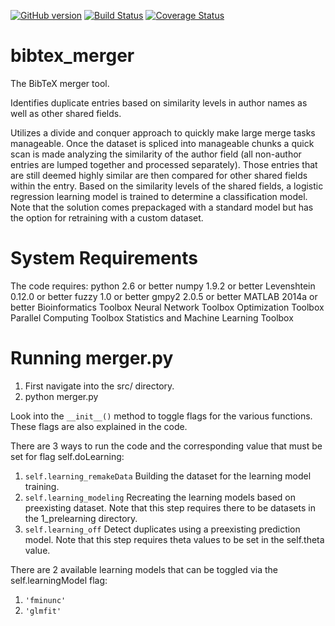 [![GitHub version](https://badge.fury.io/gh/njalerikson%2Fbibtex_merger.svg)](http://badge.fury.io/gh/njalerikson%2Fbibtex_merger)
[![Build Status](https://travis-ci.org/njalerikson/bibtex_merger.svg)](https://travis-ci.org/njalerikson/bibtex_merger)
[![Coverage Status](https://coveralls.io/repos/njalerikson/bibtex_merger/badge.svg?branch=master)](https://coveralls.io/r/njalerikson/bibtex_merger?branch=master)


# bibtex_merger
The BibTeX merger tool.

Identifies duplicate entries based on similarity levels in author names as well
as other shared fields.

Utilizes a divide and conquer approach to quickly make
large merge tasks manageable. Once the dataset is spliced into manageable
chunks a quick scan is made analyzing the similarity of the author field (all
non-author entries are lumped together and processed separately). Those entries
that are still deemed highly similar are then compared for other shared fields
within the entry. Based on the similarity levels of the shared fields, a
logistic regression learning model is trained to determine a classification
model. Note that the solution comes prepackaged with a standard model but has
the option for retraining with a custom dataset.

# System Requirements
The code requires:
	python 2.6 or better
		numpy 1.9.2 or better
		Levenshtein 0.12.0 or better
		fuzzy 1.0 or better
		gmpy2 2.0.5 or better
	MATLAB 2014a or better
		Bioinformatics Toolbox
		Neural Network Toolbox
		Optimization Toolbox
		Parallel Computing Toolbox
		Statistics and Machine Learning Toolbox

# Running merger.py

1. First navigate into the src/ directory.
2. python merger.py

Look into the ```__init__()``` method to toggle flags for the various functions.
These flags are also explained in the code.

There are 3 ways to run the code and the corresponding value that must be
set for flag self.doLearning:

1. ```self.learning_remakeData```	Building the dataset for the learning model
									training.
2. ```self.learning_modeling```		Recreating the learning models based on
									preexisting dataset. Note that this step
									requires there to be datasets in the
									1_prelearning directory.
3. ```self.learning_off```			Detect duplicates using a preexisting
									prediction model. Note that this step
									requires theta values to be set in the
									self.theta value.

There are 2 available learning models that can be toggled via the
self.learningModel flag:

1. ```'fminunc'```
2. ```'glmfit'```